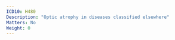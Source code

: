 ```yaml
---
ICD10: H480
Description: "Optic atrophy in diseases classified elsewhere"
Matters: No
Weight: 0
---
```

